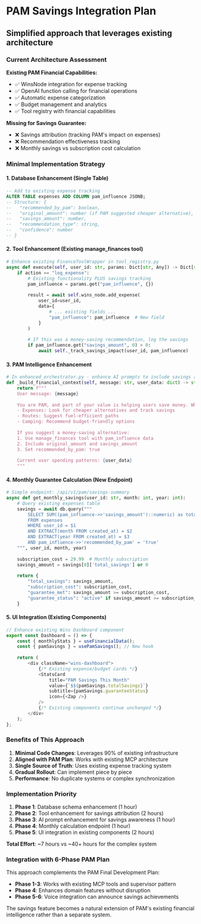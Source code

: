 # PAM Savings Integration Plan
## Simplified approach that leverages existing architecture

### Current Architecture Assessment

**Existing PAM Financial Capabilities:**
- ✅ WinsNode integration for expense tracking
- ✅ OpenAI function calling for financial operations  
- ✅ Automatic expense categorization
- ✅ Budget management and analytics
- ✅ Tool registry with financial capabilities

**Missing for Savings Guarantee:**
- ❌ Savings attribution (tracking PAM's impact on expenses)
- ❌ Recommendation effectiveness tracking
- ❌ Monthly savings vs subscription cost calculation

### Minimal Implementation Strategy

#### 1. Database Enhancement (Single Table)
```sql
-- Add to existing expense tracking
ALTER TABLE expenses ADD COLUMN pam_influence JSONB;
-- Structure: {
--   "recommended_by_pam": boolean,
--   "original_amount": number (if PAM suggested cheaper alternative),
--   "savings_amount": number,
--   "recommendation_type": string,
--   "confidence": number
-- }
```

#### 2. Tool Enhancement (Existing manage_finances tool)
```python
# Enhance existing FinanceToolWrapper in tool_registry.py
async def execute(self, user_id: str, params: Dict[str, Any]) -> Dict[str, Any]:
    if action == "log_expense":
        # Existing functionality PLUS savings tracking
        pam_influence = params.get("pam_influence", {})
        
        result = await self.wins_node.add_expense(
            user_id=user_id,
            data={
                # ... existing fields ...
                "pam_influence": pam_influence  # New field
            }
        )
        
        # If this was a money-saving recommendation, log the savings
        if pam_influence.get("savings_amount", 0) > 0:
            await self._track_savings_impact(user_id, pam_influence)
```

#### 3. PAM Intelligence Enhancement
```python
# In enhanced_orchestrator.py - enhance AI prompts to include savings awareness
def _build_financial_context(self, message: str, user_data: dict) -> str:
    return f"""
    User message: {message}
    
    You are PAM, and part of your value is helping users save money. When discussing:
    - Expenses: Look for cheaper alternatives and track savings
    - Routes: Suggest fuel-efficient paths  
    - Camping: Recommend budget-friendly options
    
    If you suggest a money-saving alternative:
    1. Use manage_finances tool with pam_influence data
    2. Include original_amount and savings_amount
    3. Set recommended_by_pam: true
    
    Current user spending patterns: {user_data}
    """
```

#### 4. Monthly Guarantee Calculation (New Endpoint)
```python
# Simple endpoint: /api/v1/pam/savings-summary
async def get_monthly_savings(user_id: str, month: int, year: int):
    # Query existing expenses table
    savings = await db.query("""
        SELECT SUM((pam_influence->>'savings_amount')::numeric) as total_savings
        FROM expenses 
        WHERE user_id = $1 
        AND EXTRACT(month FROM created_at) = $2 
        AND EXTRACT(year FROM created_at) = $3
        AND pam_influence->>'recommended_by_pam' = 'true'
    """, user_id, month, year)
    
    subscription_cost = 29.99  # Monthly subscription
    savings_amount = savings[0]['total_savings'] or 0
    
    return {
        "total_savings": savings_amount,
        "subscription_cost": subscription_cost, 
        "guarantee_met": savings_amount >= subscription_cost,
        "guarantee_status": "active" if savings_amount >= subscription_cost else "at_risk"
    }
```

#### 5. UI Integration (Existing Components)
```typescript
// Enhance existing Wins Dashboard component
export const Dashboard = () => {
    const { monthlyStats } = useFinancialData();
    const { pamSavings } = usePamSavings(); // New hook
    
    return (
        <div className="wins-dashboard">
            {/* Existing expense/budget cards */}
            <StatsCard 
                title="PAM Savings This Month" 
                value={`$${pamSavings.totalSavings}`}
                subtitle={pamSavings.guaranteeStatus}
                icon={<Zap />}
            />
            {/* Existing components continue unchanged */}
        </div>
    );
};
```

### Benefits of This Approach

1. **Minimal Code Changes**: Leverages 90% of existing infrastructure
2. **Aligned with PAM Plan**: Works with existing MCP architecture 
3. **Single Source of Truth**: Uses existing expense tracking system
4. **Gradual Rollout**: Can implement piece by piece
5. **Performance**: No duplicate systems or complex synchronization

### Implementation Priority

1. **Phase 1**: Database schema enhancement (1 hour)
2. **Phase 2**: Tool enhancement for savings attribution (2 hours) 
3. **Phase 3**: AI prompt enhancement for savings awareness (1 hour)
4. **Phase 4**: Monthly calculation endpoint (1 hour)
5. **Phase 5**: UI integration in existing components (2 hours)

**Total Effort**: ~7 hours vs ~40+ hours for the complex system

### Integration with 6-Phase PAM Plan

This approach complements the PAM Final Development Plan:
- **Phase 1-3**: Works with existing MCP tools and supervisor pattern
- **Phase 4**: Enhances domain features without disruption
- **Phase 5-6**: Voice integration can announce savings achievements

The savings feature becomes a natural extension of PAM's existing financial intelligence rather than a separate system.